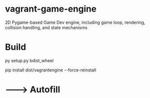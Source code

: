 # vagrant-game-engine
2D Pygame-based Game Dev engine, including game loop, rendering, collision handling, and state mechanisms

# Build
py setup.py bdist_wheel

pip install dist/vagrantengine --force-reinstall
# ---> Autofill

